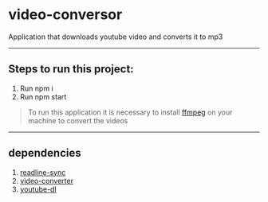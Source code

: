 # video-conversor
Application that downloads youtube video and converts it to mp3

---
## Steps to run this project:

1. Run npm i
2. Run npm start

> To run this application it is necessary to install [ffmpeg](https://ffmpeg.org/download.html) on your machine to convert the videos

---
## dependencies

1. [readline-sync](https://www.npmjs.com/package/readline-sync)
2. [video-converter](https://www.npmjs.com/package/video-converter)
3. [youtube-dl](https://www.npmjs.com/package/youtube-dl)





